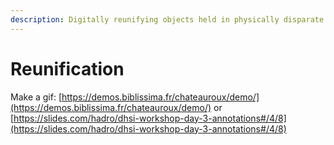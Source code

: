 ```yaml
---
description: Digitally reunifying objects held in physically disparate locations
---
```


# Reunification

Make a gif: [https://demos.biblissima.fr/chateauroux/demo/](https://demos.biblissima.fr/chateauroux/demo/) or [https://slides.com/hadro/dhsi-workshop-day-3-annotations#/4/8](https://slides.com/hadro/dhsi-workshop-day-3-annotations#/4/8)

<figure><img src="../.gitbook/assets/reunify.gif" alt=""><figcaption></figcaption></figure>
